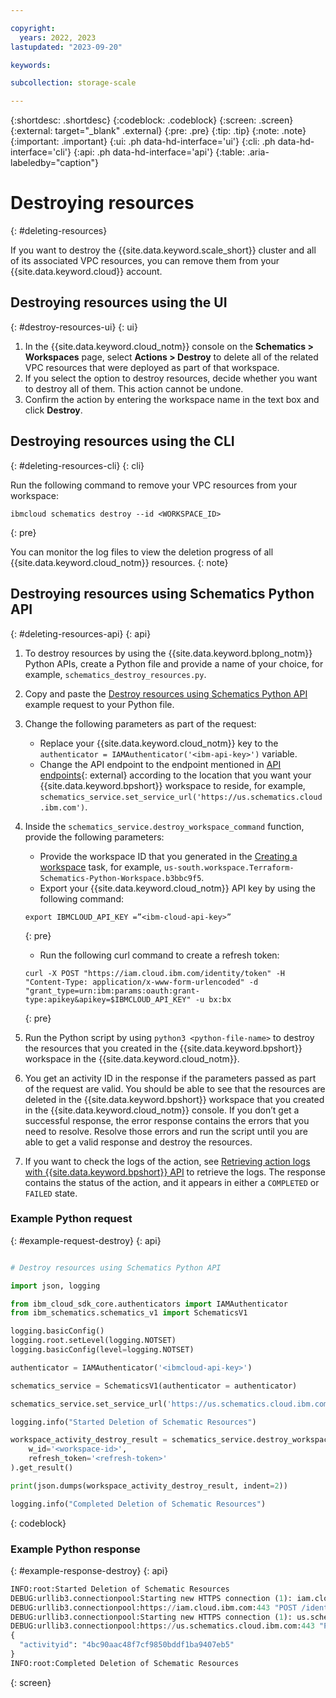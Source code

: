 ```yaml
---

copyright:
  years: 2022, 2023
lastupdated: "2023-09-20"

keywords: 

subcollection: storage-scale

---
```


{:shortdesc: .shortdesc}
{:codeblock: .codeblock}
{:screen: .screen}
{:external: target="_blank" .external}
{:pre: .pre}
{:tip: .tip}
{:note: .note}
{:important: .important}
{:ui: .ph data-hd-interface='ui'}
{:cli: .ph data-hd-interface='cli'}
{:api: .ph data-hd-interface='api'}
{:table: .aria-labeledby="caption"}

# Destroying resources
{: #deleting-resources}

If you want to destroy the {{site.data.keyword.scale_short}} cluster and all of its associated VPC resources, you can remove them from your {{site.data.keyword.cloud}} account.

## Destroying resources using the UI
{: #destroy-resources-ui}
{: ui}

1. In the {{site.data.keyword.cloud_notm}} console on the **Schematics > Workspaces** page, select **Actions > Destroy** to delete all of the related VPC resources that were deployed as part of that workspace.
2. If you select the option to destroy resources, decide whether you want to destroy all of them. This action cannot be undone. 
3. Confirm the action by entering the workspace name in the text box and click **Destroy**.

## Destroying resources using the CLI
{: #deleting-resources-cli}
{: cli}

Run the following command to remove your VPC resources from your workspace:

```
ibmcloud schematics destroy --id <WORKSPACE_ID>
```
{: pre}

You can monitor the log files to view the deletion progress of all {{site.data.keyword.cloud_notm}} resources.
{: note}

## Destroying resources using Schematics Python API
{: #deleting-resources-api}
{: api}

1. To destroy resources by using the {{site.data.keyword.bplong_notm}} Python APIs, create a Python file and provide a name of your choice, for example, `schematics_destroy_resources.py`.
2. Copy and paste the [Destroy resources using Schematics Python API](/docs/storage-scale?topic=storage-scale-deleting-resources&interface=api#example-request-destroy) example request to your Python file.
3. Change the following parameters as part of the request:
   * Replace your {{site.data.keyword.cloud_notm}} key to the `authenticator = IAMAuthenticator('<ibm-api-key>')` variable.
   * Change the API endpoint to the endpoint mentioned in [API endpoints](https://cloud.ibm.com/apidocs/schematics?code=python#api-endpoints){: external} according to the location that you want your {{site.data.keyword.bpshort}} workspace to reside, for example, `schematics_service.set_service_url('https://us.schematics.cloud.ibm.com')`.
4. Inside the `schematics_service.destroy_workspace_command` function, provide the following parameters:
   * Provide the workspace ID that you generated in the [Creating a workspace](/docs/storage-scale?topic=storage-scale-creating-workspace&interface=api) task, for example, `us-south.workspace.Terraform-Schematics-Python-Workspace.b3bbc9f5`.
   * Export your {{site.data.keyword.cloud_notm}} API key by using the following command:
  
    ```
    export IBMCLOUD_API_KEY =”<ibm-cloud-api-key>” 
    ```
    {: pre}
  
   * Run the following curl command to create a refresh token:

    ```
    curl -X POST "https://iam.cloud.ibm.com/identity/token" -H "Content-Type: application/x-www-form-urlencoded" -d "grant_type=urn:ibm:params:oauth:grant-type:apikey&apikey=$IBMCLOUD_API_KEY" -u bx:bx
    ```
    {: pre}

5. Run the Python script by using `python3 <python-file-name>` to destroy the resources that you created in the {{site.data.keyword.bpshort}} workspace in the {{site.data.keyword.cloud_notm}}.
6. You get an activity ID in the response if the parameters passed as part of the request are valid. You should be able to see that the resources are deleted in the {{site.data.keyword.bpshort}} workspace that you created in the {{site.data.keyword.cloud_notm}} console. If you don’t get a successful response, the error response contains the errors that you need to resolve. Resolve those errors and run the script until you are able to get a valid response and destroy the resources.
7. If you want to check the logs of the action, see [Retrieving action logs with {{site.data.keyword.bpshort}} API](/docs/storage-scale?topic=storage-scale-retrieve-action-logs) to retrieve the logs. The response contains the status of the action, and it appears in either a `COMPLETED` or `FAILED` state.

### Example Python request
{: #example-request-destroy}
{: api}

```python

# Destroy resources using Schematics Python API

import json, logging

from ibm_cloud_sdk_core.authenticators import IAMAuthenticator
from ibm_schematics.schematics_v1 import SchematicsV1

logging.basicConfig()
logging.root.setLevel(logging.NOTSET)
logging.basicConfig(level=logging.NOTSET)

authenticator = IAMAuthenticator('<ibmcloud-api-key>')

schematics_service = SchematicsV1(authenticator = authenticator)

schematics_service.set_service_url('https://us.schematics.cloud.ibm.com')

logging.info("Started Deletion of Schematic Resources")

workspace_activity_destroy_result = schematics_service.destroy_workspace_command(
    w_id='<workspace-id>',
    refresh_token='<refresh-token>'
).get_result()

print(json.dumps(workspace_activity_destroy_result, indent=2))

logging.info("Completed Deletion of Schematic Resources")
```
{: codeblock}

### Example Python response
{: #example-response-destroy}
{: api}

```python
INFO:root:Started Deletion of Schematic Resources
DEBUG:urllib3.connectionpool:Starting new HTTPS connection (1): iam.cloud.ibm.com:443
DEBUG:urllib3.connectionpool:https://iam.cloud.ibm.com:443 "POST /identity/token HTTP/1.1" 200 985
DEBUG:urllib3.connectionpool:Starting new HTTPS connection (1): us.schematics.cloud.ibm.com:443
DEBUG:urllib3.connectionpool:https://us.schematics.cloud.ibm.com:443 "PUT /v1/workspaces/us-south.workspace.Schematic-Sunil-Test-Workspace.5a4cbf11/destroy HTTP/1.1" 202 49
{
  "activityid": "4bc90aac48f7cf9850bddf1ba9407eb5"
}
INFO:root:Completed Deletion of Schematic Resources
```
{: screen}
